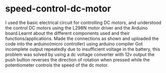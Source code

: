# speed-control-dc-motor
I used the basic electrical circuit for controlling DC motors, and understood the control DC motors using the L298N motor driver and the Arduino board.Learnt about the different components used and their functions/applications. Made the connections as shown and uploaded the code into the arduino(micro controller) using arduino compiler Got incomplete output repeatedly due to insufficient voltage in the battery, this problem was solved by using a dc voltage converter with 12v output
the push button reverses the direction of rotation when pressed while the potentiometer controls the speed of the dc motor.
